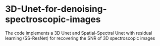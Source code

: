 # 3D-Unet-for-denoising-spectroscopic-images
The code implements a 3D Unet and Spatial-Spectral Unet with residual learning (SS-ResNet) for recovering the SNR of 3D spectroscopic images
